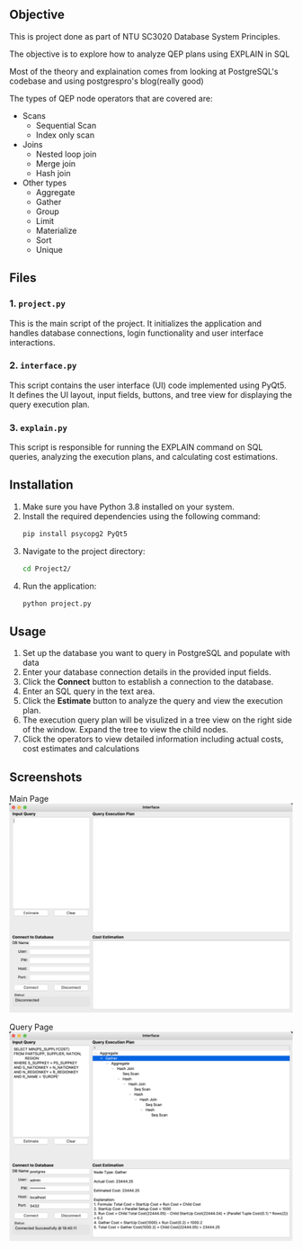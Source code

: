 ## Objective

This is project done as part of NTU SC3020 Database System Principles.

The objective is to explore how to analyze QEP plans using EXPLAIN in SQL

Most of the theory and explaination comes from looking at PostgreSQL's codebase and using postgrespro's blog(really good)

The types of QEP node operators that are covered are:

* Scans
  * Sequential Scan
  * Index only scan
* Joins
  * Nested loop join
  * Merge join
  * Hash join
* Other types
  * Aggregate
  * Gather
  * Group
  * Limit
  * Materialize
  * Sort
  * Unique

## Files

### 1. `project.py`

This is the main script of the project. It initializes the application and handles database connections, login functionality and user interface interactions.

### 2. `interface.py`

This script contains the user interface (UI) code implemented using PyQt5. It defines the UI layout, input fields, buttons, and tree view for displaying the query execution plan.

### 3. `explain.py`

This script is responsible for running the EXPLAIN command on SQL queries, analyzing the execution plans, and calculating cost estimations.

## Installation

1. Make sure you have Python 3.8 installed on your system.
2. Install the required dependencies using the following command:
   ```bash
   pip install psycopg2 PyQt5
   ```
3. Navigate to the project directory:
   ```bash
   cd Project2/
   ```
4. Run the application:
   ```bash
   python project.py
   ```

## Usage

1. Set up the database you want to query in PostgreSQL and populate with data
2. Enter your database connection details in the provided input fields.
3. Click the **Connect** button to establish a connection to the database.
4. Enter an SQL query in the text area.
5. Click the **Estimate** button to analyze the query and view the execution plan.
6. The execution query plan will be visulized in a tree view on the right side of the window. Expand the tree to view the child nodes.
7. Click the operators to view detailed information including actual costs, cost estimates and calculations

## Screenshots

Main Page
![Screenshot 1](main_page.png)

Query Page
![Screenshot 2](query_result.png)
